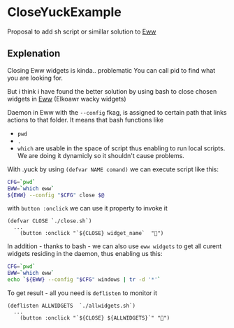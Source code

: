 # CloseYuckExample
Proposal to add sh script or simillar solution to [Eww](https://github.com/elkowar/eww)

## Explenation
Closing Eww widgets is kinda.. problematic
You can call pid to find what you are looking for.


But i think i have found the better solution by using bash to close chosen widgets in [Eww](https://github.com/elkowar/eww) (Elkoawr wacky widgets)


Daemon in Eww with the `--config` fkag, is assigned to certain path that links actions to that folder. 
It means that bash functions like 
- `pwd`
- `.`
- `which`
are usable in the space of script thus enabling to run local scripts. We are doing it dynamicly so it shouldn't cause problems.

With .yuck by using `(defvar NAME comand)` we can execute script like this:
```bash
CFG=`pwd`
EWW=`which eww`
${EWW} --config "$CFG" close $@
```
with `button :onclick` we can use it property to invoke it 
```yuck
(defvar CLOSE `./close.sh`)
  ...
    (button :onclick "`${CLOSE} widget_name`  "")
```

In addition - thanks to bash - we can also use `eww widgets` to get all curent widgets residing in the daemon, thus enabling us this:
```bash
CFG=`pwd`
EWW=`which eww`
echo `${EWW} --config "$CFG" windows | tr -d '*'`
```
To get result - all you need is `deflisten` to monitor it

```yuck
(deflisten ALLWIDGETS  `./allwidgets.sh`)
  ...
    (button :onclick "`${CLOSE} ${ALLWIDGETS}`" "")
```

